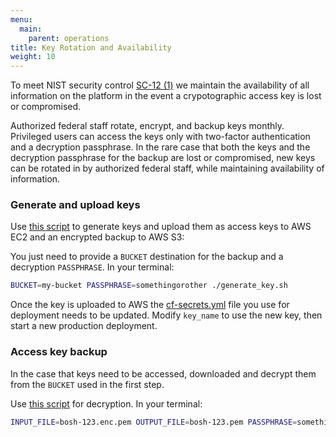 ```yaml
---
menu:
  main:
    parent: operations
title: Key Rotation and Availability
weight: 10
---
```


To meet NIST security control [SC-12 (1)](https://web.nvd.nist.gov/view/800-53/Rev4/control?controlName=SC-12) we maintain the availability of all information on the platform in the event a crypotographic access key is lost or compromised.

Authorized federal staff rotate, encrypt, and backup keys monthly. Privileged users can access the keys only with two-factor authentication and a decryption passphrase. In the rare case that both the keys and the decryption passphrase for the backup are lost or compromised, new keys can be rotated in by authorized federal staff, while maintaining availability of information.

### Generate and upload keys

Use [this script](https://github.com/18F/cg-pipelines/blob/master/tasks/generate_key.sh) to generate keys and upload them as access keys to AWS EC2 and an encrypted backup to AWS S3: 

You just need to provide a `BUCKET` destination for the backup and a decryption `PASSPHRASE`. In your terminal:

```bash
BUCKET=my-bucket PASSPHRASE=somethingorother ./generate_key.sh
```

Once the key is uploaded to AWS the [cf-secrets.yml](https://github.com/18F/cg-manifests/blob/master/cf/cf-secrets-example.yml) file you use for deployment needs to be updated. Modify `key_name` to use the new key, then start a new production deployment.

### Access key backup

In the case that keys need to be accessed, downloaded and decrypt them from the `BUCKET` used in the first step.

Use [this script](https://github.com/18F/cg-pipelines/blob/master/tasks/decrypt.sh) for decryption. In your terminal:

```bash
INPUT_FILE=bosh-123.enc.pem OUTPUT_FILE=bosh-123.pem PASSPHRASE=somethingorother ./decrypt.sh
```

